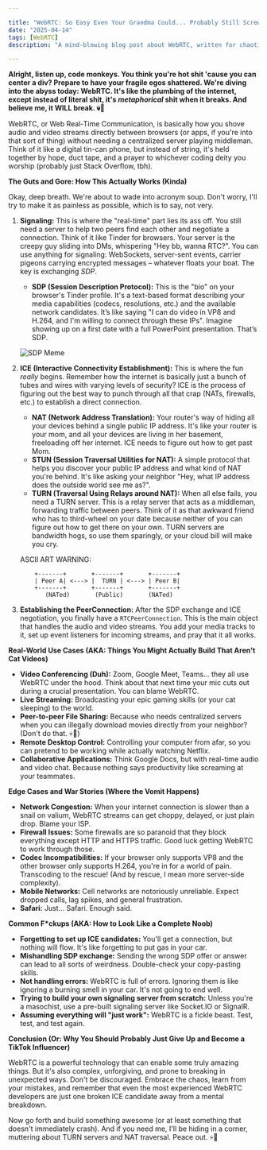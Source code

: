 ```yaml
---

title: "WebRTC: So Easy Even Your Grandma Could... Probably Still Screw It Up 👵🔥"
date: "2025-04-14"
tags: [WebRTC]
description: "A mind-blowing blog post about WebRTC, written for chaotic Gen Z engineers who have the attention span of a goldfish."

---
```


**Alright, listen up, code monkeys. You think you're hot shit 'cause you can center a div? Prepare to have your fragile egos shattered. We're diving into the abyss today: WebRTC. It's like the plumbing of the internet, except instead of literal shit, it's *metaphorical* shit when it breaks. And believe me, it WILL break. 💀🙏**

WebRTC, or Web Real-Time Communication, is basically how you shove audio and video streams directly between browsers (or apps, if you're into that sort of thing) without needing a centralized server playing middleman. Think of it like a digital tin-can phone, but instead of string, it's held together by hope, duct tape, and a prayer to whichever coding deity you worship (probably just Stack Overflow, tbh).

**The Guts and Gore: How This Actually Works (Kinda)**

Okay, deep breath. We're about to wade into acronym soup. Don't worry, I'll try to make it as painless as possible, which is to say, not very.

1.  **Signaling:** This is where the "real-time" part lies its ass off. You still need a server to help two peers find each other and negotiate a connection. Think of it like Tinder for browsers. Your server is the creepy guy sliding into DMs, whispering "Hey bb, wanna RTC?". You can use anything for signaling: WebSockets, server-sent events, carrier pigeons carrying encrypted messages – whatever floats your boat. The key is exchanging *SDP*.

    *   **SDP (Session Description Protocol):** This is the "bio" on your browser's Tinder profile. It's a text-based format describing your media capabilities (codecs, resolutions, etc.) and the available network candidates. It’s like saying "I can do video in VP8 and H.264, and I'm willing to connect through these IPs".  Imagine showing up on a first date with a full PowerPoint presentation. That’s SDP.

    ![SDP Meme](https://i.imgflip.com/74wz37.jpg)

2.  **ICE (Interactive Connectivity Establishment):** This is where the fun *really* begins. Remember how the internet is basically just a bunch of tubes and wires with varying levels of security? ICE is the process of figuring out the best way to punch through all that crap (NATs, firewalls, etc.) to establish a direct connection.

    *   **NAT (Network Address Translation):** Your router's way of hiding all your devices behind a single public IP address. It's like your router is your mom, and all your devices are living in her basement, freeloading off her internet. ICE needs to figure out how to get past Mom.
    *   **STUN (Session Traversal Utilities for NAT):** A simple protocol that helps you discover your public IP address and what kind of NAT you're behind. It's like asking your neighbor "Hey, what IP address does the outside world see me as?".
    *   **TURN (Traversal Using Relays around NAT):** When all else fails, you need a TURN server. This is a relay server that acts as a middleman, forwarding traffic between peers. Think of it as that awkward friend who has to third-wheel on your date because neither of you can figure out how to get there on your own. TURN servers are bandwidth hogs, so use them sparingly, or your cloud bill will make you cry.

    ASCII ART WARNING:

    ```
        +-------+       +-------+       +-------+
        | Peer A| <---> |  TURN | <---> | Peer B|
        +-------+       +-------+       +-------+
           (NATed)       (Public)       (NATed)
    ```

3.  **Establishing the PeerConnection:** After the SDP exchange and ICE negotiation, you finally have a `RTCPeerConnection`. This is the main object that handles the audio and video streams. You add your media tracks to it, set up event listeners for incoming streams, and pray that it all works.

**Real-World Use Cases (AKA: Things You Might Actually Build That Aren't Cat Videos)**

*   **Video Conferencing (Duh):** Zoom, Google Meet, Teams… they all use WebRTC under the hood. Think about that next time your mic cuts out during a crucial presentation. You can blame WebRTC.
*   **Live Streaming:** Broadcasting your epic gaming skills (or your cat sleeping) to the world.
*   **Peer-to-peer File Sharing:** Because who needs centralized servers when you can illegally download movies directly from your neighbor? (Don't do that. 💀🙏)
*   **Remote Desktop Control:** Controlling your computer from afar, so you can pretend to be working while actually watching Netflix.
*   **Collaborative Applications:** Think Google Docs, but with real-time audio and video chat. Because nothing says productivity like screaming at your teammates.

**Edge Cases and War Stories (Where the Vomit Happens)**

*   **Network Congestion:** When your internet connection is slower than a snail on valium, WebRTC streams can get choppy, delayed, or just plain drop. Blame your ISP.
*   **Firewall Issues:** Some firewalls are so paranoid that they block everything except HTTP and HTTPS traffic. Good luck getting WebRTC to work through those.
*   **Codec Incompatibilities:** If your browser only supports VP8 and the other browser only supports H.264, you're in for a world of pain. Transcoding to the rescue! (And by rescue, I mean more server-side complexity).
*   **Mobile Networks:** Cell networks are notoriously unreliable. Expect dropped calls, lag spikes, and general frustration.
*   **Safari:** Just… Safari. Enough said.

**Common F*ckups (AKA: How to Look Like a Complete Noob)**

*   **Forgetting to set up ICE candidates:** You'll get a connection, but nothing will flow. It's like forgetting to put gas in your car.
*   **Mishandling SDP exchange:** Sending the wrong SDP offer or answer can lead to all sorts of weirdness. Double-check your copy-pasting skills.
*   **Not handling errors:** WebRTC is full of errors. Ignoring them is like ignoring a burning smell in your car. It's not going to end well.
*   **Trying to build your own signaling server from scratch:** Unless you're a masochist, use a pre-built signaling server like Socket.IO or SignalR.
*   **Assuming everything will "just work":** WebRTC is a fickle beast. Test, test, and test again.

**Conclusion (Or: Why You Should Probably Just Give Up and Become a TikTok Influencer)**

WebRTC is a powerful technology that can enable some truly amazing things. But it's also complex, unforgiving, and prone to breaking in unexpected ways. Don't be discouraged. Embrace the chaos, learn from your mistakes, and remember that even the most experienced WebRTC developers are just one broken ICE candidate away from a mental breakdown.

Now go forth and build something awesome (or at least something that doesn't immediately crash). And if you need me, I'll be hiding in a corner, muttering about TURN servers and NAT traversal. Peace out. 💀🙏
